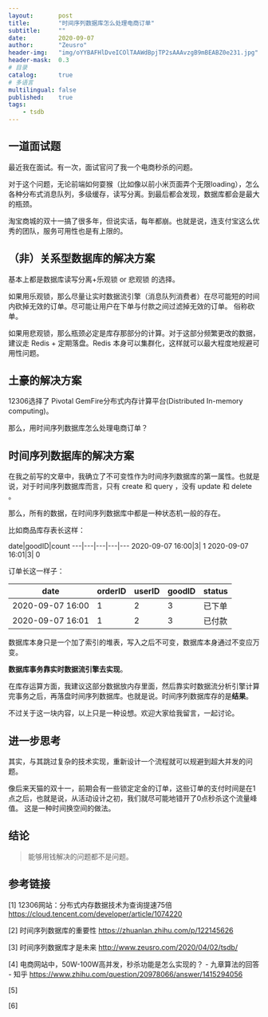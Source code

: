 ```yaml
---
layout:       post
title:        "时间序列数据库怎么处理电商订单"
subtitle:     ""
date:         2020-09-07
author:       "Zeusro"
header-img:   "img/oYYBAFHlDveICOlTAAWdBpjTP2sAAAvzgB9mBEABZ0e231.jpg"
header-mask:  0.3
# 目录
catalog:      true
# 多语言
multilingual: false
published:    true
tags:
    - tsdb
---
```


## 一道面试题

最近我在面试。有一次，面试官问了我一个电商秒杀的问题。

对于这个问题，无论前端如何耍猴（比如像以前小米页面弄个无限loading），怎么各种分布式消息队列，多级缓存，读写分离。到最后都会发现，数据库都会是最大的瓶颈。

淘宝商城的双十一搞了很多年，但说实话，每年都崩。也就是说，连支付宝这么优秀的团队，服务可用性也是有上限的。

## （非）关系型数据库的解决方案

基本上都是数据库读写分离+乐观锁 or 悲观锁 的选择。

如果用乐观锁，那么尽量让实时数据流引擎（消息队列消费者）在尽可能短的时间内砍掉无效的订单。尽可能让用户在下单与付款之间过滤掉无效的订单。
俗称砍单。

如果用悲观锁，那么瓶颈必定是库存那部分的计算。对于这部分频繁更改的数据，建议走 Redis + 定期落盘。Redis 本身可以集群化，这样就可以最大程度地规避可用性问题。

## 土豪的解决方案

12306选择了 Pivotal GemFire分布式内存计算平台(Distributed In-memory computing)。

那么，用时间序列数据库怎么处理电商订单？

## 时间序列数据库的解决方案

在我之前写的文章中，我确立了不可变性作为时间序列数据库的第一属性。也就是说，对于时间序列数据库而言，只有 create 和 query ，没有 update 和 delete 。

那么，所有的数据，在时间序列数据库中都是一种状态机一般的存在。

比如商品库存表长这样：

date|goodID|count
---|---|---|---|---
2020-09-07 16:00|3| 1
2020-09-07 16:01|3| 0

订单长这一样子：

date|orderID | userID|goodID|status
---|---|---|---|---
2020-09-07 16:00|1|2|3| 已下单
2020-09-07 16:01|1|2|3| 已付款

数据库本身只是一个加了索引的堆表，写入之后不可变，数据库本身通过不变应万变。

**数据库事务靠实时数据流引擎去实现**。

在库存运算方面，我建议这部分数据放内存里面，然后靠实时数据流分析引擎计算完事务之后，再落盘时间序列数据库。也就是说。时间序列数据库存的是**结果**。

不过关于这一块内容，以上只是一种设想。欢迎大家给我留言，一起讨论。

## 进一步思考

其实，与其跳过复杂的技术实现，重新设计一个流程就可以规避到超大并发的问题。

像后来天猫的双十一，前期会有一些锁定定金的订单，这些订单的支付时间是在1点之后，也就是说，从活动设计之初，我们就尽可能地错开了0点秒杀这个流量峰值。
这是一种时间换空间的做法。

## 结论

> 能够用钱解决的问题都不是问题。

## 参考链接

[1]
12306网站：分布式内存数据技术为查询提速75倍
https://cloud.tencent.com/developer/article/1074220

[2]
时间序列数据库的重要性
https://zhuanlan.zhihu.com/p/122145626

[3]
时间序列数据库才是未来
http://www.zeusro.com/2020/04/02/tsdb/

[4]
电商网站中，50W-100W高并发，秒杀功能是怎么实现的？ - 九章算法的回答 - 知乎
https://www.zhihu.com/question/20978066/answer/1415294056

[5]



[6]




